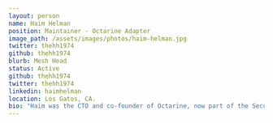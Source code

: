 ```yaml
---
layout: person
name: Haim Helman
position: Maintainer - Octarine Adapter
image_path: /assets/images/photos/haim-helman.jpg
twitter: thehh1974
github: thehh1974
blurb: Mesh Head
status: Active
github: thehh1974
twitter: thehh1974
linkedin: haimhelman
location: Los Gatos, CA.
bio: "Haim was the CTO and co-founder of Octarine, now part of the Security BU in VMware. Octarine created a continuous security platform for applications in Kubernetes. He has been leading enterprise infrastructure innovation for the last 20 years. Before Octarine, he co-founded XIV, an enterprise storage company which was acquired by IBM. Following his time at IBM he was a member of the founding team at Robin Systems, where he first encountered the promise and challenges of cloud-native architecture. He holds a BSc in Math, Physics and Computer Science from the Hebrew University in Jerusalem and an MSc in Computer Science from Tel Aviv University."
---
```

